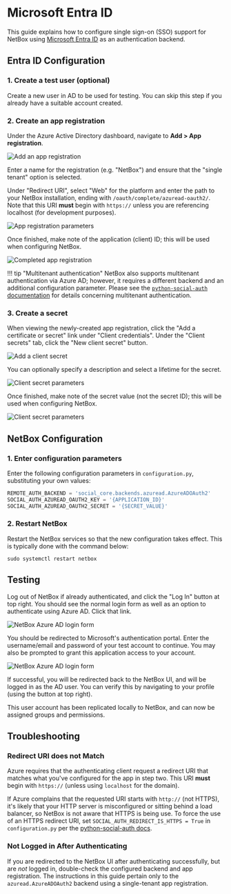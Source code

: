 # Microsoft Entra ID

This guide explains how to configure single sign-on (SSO) support for NetBox using [Microsoft Entra ID](https://www.microsoft.com/en-us/security/business/identity-access/microsoft-entra-id) as an authentication backend.

## Entra ID Configuration

### 1. Create a test user (optional)

Create a new user in AD to be used for testing. You can skip this step if you already have a suitable account created.

### 2. Create an app registration

Under the Azure Active Directory dashboard, navigate to **Add > App registration**.

![Add an app registration](../../media/authentication/azure_ad_add_app_registration.png)

Enter a name for the registration (e.g. "NetBox") and ensure that the "single tenant" option is selected.

Under "Redirect URI", select "Web" for the platform and enter the path to your NetBox installation, ending with `/oauth/complete/azuread-oauth2/`. Note that this URI **must** begin with `https://` unless you are referencing localhost (for development purposes).

![App registration parameters](../../media/authentication/azure_ad_app_registration.png)

Once finished, make note of the application (client) ID; this will be used when configuring NetBox.

![Completed app registration](../../media/authentication/azure_ad_app_registration_created.png)

!!! tip "Multitenant authentication"
    NetBox also supports multitenant authentication via Azure AD; however, it requires a different backend and an additional configuration parameter. Please see the [`python-social-auth` documentation](https://python-social-auth.readthedocs.io/en/latest/backends/azuread.html#tenant-support) for details concerning multitenant authentication.

### 3. Create a secret

When viewing the newly-created app registration, click the "Add a certificate or secret" link under "Client credentials". Under the "Client secrets" tab, click the "New client secret" button.

![Add a client secret](../../media/authentication/azure_ad_add_client_secret.png)

You can optionally specify a description and select a lifetime for the secret.

![Client secret parameters](../../media/authentication/azure_ad_client_secret.png)

Once finished, make note of the secret value (not the secret ID); this will be used when configuring NetBox.

![Client secret parameters](../../media/authentication/azure_ad_client_secret_created.png)

## NetBox Configuration

### 1. Enter configuration parameters

Enter the following configuration parameters in `configuration.py`, substituting your own values:

```python
REMOTE_AUTH_BACKEND = 'social_core.backends.azuread.AzureADOAuth2'
SOCIAL_AUTH_AZUREAD_OAUTH2_KEY = '{APPLICATION_ID}'
SOCIAL_AUTH_AZUREAD_OAUTH2_SECRET = '{SECRET_VALUE}'
```

### 2. Restart NetBox

Restart the NetBox services so that the new configuration takes effect. This is typically done with the command below:

```no-highlight
sudo systemctl restart netbox
```

## Testing

Log out of NetBox if already authenticated, and click the "Log In" button at top right. You should see the normal login form as well as an option to authenticate using Azure AD. Click that link.

![NetBox Azure AD login form](../../media/authentication/netbox_azure_ad_login.png)

You should be redirected to Microsoft's authentication portal. Enter the username/email and password of your test account to continue. You may also be prompted to grant this application access to your account.

![NetBox Azure AD login form](../../media/authentication/azure_ad_login_portal.png)

If successful, you will be redirected back to the NetBox UI, and will be logged in as the AD user. You can verify this by navigating to your profile (using the button at top right).

This user account has been replicated locally to NetBox, and can now be assigned groups and permissions.

## Troubleshooting

### Redirect URI does not Match

Azure requires that the authenticating client request a redirect URI that matches what you've configured for the app in step two. This URI **must** begin with `https://` (unless using `localhost` for the domain).

If Azure complains that the requested URI starts with `http://` (not HTTPS), it's likely that your HTTP server is misconfigured or sitting behind a load balancer, so NetBox is not aware that HTTPS is being use. To force the use of an HTTPS redirect URI, set `SOCIAL_AUTH_REDIRECT_IS_HTTPS = True` in `configuration.py` per the [python-social-auth docs](https://python-social-auth.readthedocs.io/en/latest/configuration/settings.html#processing-redirects-and-urlopen).

### Not Logged in After Authenticating

If you are redirected to the NetBox UI after authenticating successfully, but are _not_ logged in, double-check the configured backend and app registration. The instructions in this guide pertain only to the `azuread.AzureADOAuth2` backend using a single-tenant app registration.
